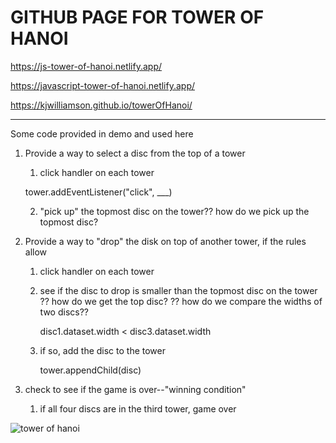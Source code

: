 # GITHUB PAGE FOR TOWER OF HANOI

https://js-tower-of-hanoi.netlify.app/

https://javascript-tower-of-hanoi.netlify.app/

https://kjwilliamson.github.io/towerOfHanoi/

***********************************************
Some code provided in demo and used here

1. Provide a way to select a disc from the top of a tower
    1. click handler on each tower

      tower.addEventListener("click", ___) 

    2. "pick up" the topmost disc on the tower??
    how do we pick up the topmost disc?
2. Provide a way to "drop" the disk on top of another tower, if     the rules allow  
    1. click handler on each tower
    2. see if the disc to drop is smaller than the topmost disc
    on the tower
    ?? how do we get the top disc?
    ?? how do we compare the widths of two discs??

          disc1.dataset.width < disc3.dataset.width

    3. if so, add the disc to the tower

          tower.appendChild(disc)  
          
3. check to see if the game is over--"winning condition"
    1. if all four discs are in the third tower, game over

![tower of hanoi](https://user-images.githubusercontent.com/24884380/161317863-4221c03d-425b-46f9-95dc-5f0160878b6c.jpeg)
